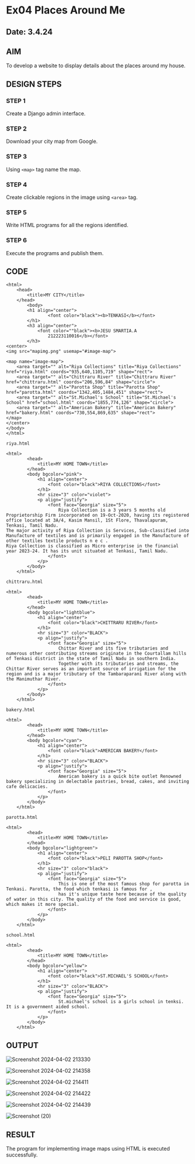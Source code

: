 # Ex04 Places Around Me
## Date: 3.4.24

## AIM
To develop a website to display details about the places around my house.

## DESIGN STEPS

### STEP 1
Create a Django admin interface.

### STEP 2
Download your city map from Google.

### STEP 3
Using ```<map>``` tag name the map.

### STEP 4
Create clickable regions in the image using ```<area>``` tag.

### STEP 5
Write HTML programs for all the regions identified.

### STEP 6
Execute the programs and publish them.

## CODE
```
<html>
    <head>
        <title>MY CITY</title>
    </head>
        <body>
        <h1 align="center">
                <font color="black"><b>TENKASI</b></font>
        </h1>
        <h3 align="center">
            <font color=""black"><b>JESU SMARTIA.A
                212223110016</b></font>
        </h3>
<center>
<img src="mapimg.png" usemap="#image-map">

<map name="image-map">
    <area target="" alt="Riya Collections" title="Riya Collections" href="riya.html" coords="935,640,1105,719" shape="rect">
    <area target="" alt="Chittraru River" title="Chittraru River" href="chittraru.html" coords="206,596,84" shape="circle">
    <area target="" alt="Parotta Shop" title="Parotta Shop" href="parotta.html" coords="1342,405,1484,451" shape="rect">
    <area target="" alt="St.Michael's School" title="St.Michael's School" href="school.html" coords="1855,774,126" shape="circle">
    <area target="" alt="American Bakery" title="American Bakery" href="bakery.html" coords="730,554,869,635" shape="rect">
</map>
</center>
</body>
</html>

riya.html

<html>
        <head>
            <title>MY HOME TOWN</title>
        </head>
        <body bgcolor="pink">
            <h1 align="center">
                <font color="black">RIYA COLLECTIONS</font>
            </h1>
            <hr size="3" color="violet">
            <p align="justify">
                <font face="Georgia" size="5">
                    Riya Collection is a 3 years 5 months old Proprietorship Firm incorporated on 19-Oct-2020, having its registered office located at 3A/4, Kasim Mansil, 1St Flore, Thavalapuram, Tenkasi, Tamil Nadu.
The major activity of Riya Collection is Services, Sub-classified into Manufacture of textiles and is primarily engaged in the Manufacture of other textiles textile products n e c .
Riya Collection is classified as Micro enterprise in the financial year 2023-24. It has its unit situated at Tenkasi, Tamil Nadu.
                </font>
            </p>
        </body>
    </html>

chittraru.html

<html>
        <head>
            <title>MY HOME TOWN</title>
        </head>
        <body bgcolor="lightblue">
            <h1 align="center">
                <font color="black">CHITTRARU RIVER</font>
            </h1>
            <hr size="3" color="BLACK">
            <p align="justify">
                <font face="Georgia" size="5">
                    Chittar River and its five tributaries and numerous other contributing streams originate in the Courtallam hills of Tenkasi district in the state of Tamil Nadu in southern India. 
                    Together with its tributaries and streams, the Chittar River serves as an important source of irrigation for the region and is a major tributary of the Tambaraparani River along with the Manimuthar River.
                </font>
            </p>
        </body>
    </html>

bakery.html

<html>
        <head>
            <title>MY HOME TOWN</title>
        </head>
        <body bgcolor="cyan">
            <h1 align="center">
                <font color="black">AMERICAN BAKERY</font>
            </h1>
            <hr size="3" color="BLACK">
            <p align="justify">
                <font face="Georgia" size="5">
                    American bakery is a quick bite outlet Renowned bakery specializing in delectable pastries, bread, cakes, and inviting cafe delicacies.
                </font>
            </p>
        </body>
    </html>

parotta.html

<html>
        <head>
            <title>MY HOME TOWN</title>
        </head>
        <body bgcolor="lightgreen">
            <h1 align="center">
                <font color="black">PELI PAROTTA SHOP</font>
            </h1>
            <hr size="3" color="black">
            <p align="justify">
                <font face="Georgia" size="5">
                    This is one of the most famous shop for parotta in Tenkasi. Parotta, the food which tenkasi is famous for ,
                    has it's unique taste here because of the quality of water in this city. The quality of the food and service is good, which makes it more special.
                </font>
            </p>
        </body>
    </html>

school.html

<html>
        <head>
            <title>MY HOME TOWN</title>
        </head>
        <body bgcolor="yellow">
            <h1 align="center">
                <font color="black">ST.MICHAEL'S SCHOOL</font>
            </h1>
            <hr size="3" color="BLACK">
            <p align="justify">
                <font face="Georgia" size="5">
                    St.michael's school is a girls school in tenksi. It is a government aided school.          
                </font>
            </p>
        </body>
    </html>
```

## OUTPUT

![Screenshot 2024-04-02 213330](https://github.com/jesu-smartia05/NearMe/assets/148514819/032884f3-9809-4247-a3f1-8fc299715cc3)

![Screenshot 2024-04-02 214358](https://github.com/jesu-smartia05/NearMe/assets/148514819/eed2935e-2755-42b1-90be-3fe0dcc3d63d)

![Screenshot 2024-04-02 214411](https://github.com/jesu-smartia05/NearMe/assets/148514819/549eab03-a3cc-4d88-b1d5-519710f108cb)

![Screenshot 2024-04-02 214422](https://github.com/jesu-smartia05/NearMe/assets/148514819/2817f165-30c1-440b-8306-83a70ac7d6e7)

![Screenshot 2024-04-02 214439](https://github.com/jesu-smartia05/NearMe/assets/148514819/0c8c6cbb-62e9-4243-aed1-4095851cb2c3)

![Screenshot (20)](https://github.com/jesu-smartia05/NearMe/assets/148514819/073046c3-29a7-47e2-bbea-1ef217f822d0)

## RESULT
The program for implementing image maps using HTML is executed successfully.
